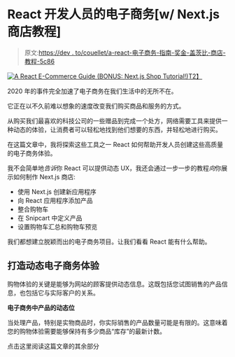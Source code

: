 # React 开发人员的电子商务[w/ Next.js 商店教程]

> 原文:[https://dev . to/couellet/a-react-电子商务-指南-奖金-盖茨比-商店-教程-5c86](https://dev.to/couellet/a-react-e-commerce-guide-bonus-gatsby-shop-tutorial-5c86)

[![A React E-Commerce Guide (BONUS: Next.js Shop Tutorial!)](../Images/e0de1326671fd95b7f8ab3a1041b9635.png)T2】](https://res.cloudinary.com/practicaldev/image/fetch/s--z8E8fAWE--/c_limit%2Cf_auto%2Cfl_progressive%2Cq_auto%2Cw_880/https://snipcart.com/media/205468/react-ecommerce-tutorial.png)

2020 年的事件完全加速了电子商务在我们生活中的无所不在。

它正在以不久前难以想象的速度改变我们购买商品和服务的方式。

从购买我们最喜欢的科技公司的一些赠品到完成一个处方，网络需要工具来提供一种动态的体验，让消费者可以轻松地找到他们想要的东西，并轻松地进行购买。

在这篇文章中，我将探索这些工具之一 React 如何帮助开发人员创建这些高质量的电子商务体验。

我不会简单地*告诉*你 React 可以提供动态 UX，我还会通过一步一步的教程*向*你展示如何制作 Next.js 商店:

*   使用 Next.js 创建新应用程序
*   向 React 应用程序添加产品
*   整合购物车
*   在 Snipcart 中定义产品
*   设置购物车汇总和购物车预览

我们都想建立脱颖而出的电子商务项目。让我们看看 React 能有什么帮助。

## [](#building-a-dynamic-ecommerce-experience)打造动态电子商务体验

购物体验的关键是能够为网站的顾客提供动态信息。这既包括您试图销售的产品信息，也包括它与实际客户的关系。

**电子商务中产品的动态位**

当处理产品，特别是实物商品时，你实际销售的产品数量可能是有限的。这意味着您的购物体验需要能够保持有多少商品“库存”的最新计数。

点击这里阅读这篇文章的其余部分